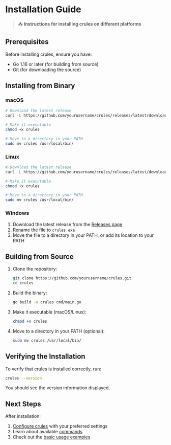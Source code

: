 # Installation Guide

> 📥 **Instructions for installing crules on different platforms**

## Prerequisites

Before installing crules, ensure you have:

- Go 1.16 or later (for building from source)
- Git (for downloading the source)

## Installing from Binary

### macOS

```bash
# Download the latest release
curl -L https://github.com/yourusername/crules/releases/latest/download/crules-darwin-amd64 -o crules

# Make it executable
chmod +x crules

# Move to a directory in your PATH
sudo mv crules /usr/local/bin/
```

### Linux

```bash
# Download the latest release
curl -L https://github.com/yourusername/crules/releases/latest/download/crules-linux-amd64 -o crules

# Make it executable
chmod +x crules

# Move to a directory in your PATH
sudo mv crules /usr/local/bin/
```

### Windows

1. Download the latest release from the [Releases page](https://github.com/yourusername/crules/releases)
2. Rename the file to `crules.exe`
3. Move the file to a directory in your PATH, or add its location to your PATH

## Building from Source

1. Clone the repository:
   ```bash
   git clone https://github.com/yourusername/crules.git
   cd crules
   ```

2. Build the binary:
   ```bash
   go build -o crules cmd/main.go
   ```

3. Make it executable (macOS/Linux):
   ```bash
   chmod +x crules
   ```

4. Move to a directory in your PATH (optional):
   ```bash
   sudo mv crules /usr/local/bin/
   ```

## Verifying the Installation

To verify that crules is installed correctly, run:

```bash
crules --version
```

You should see the version information displayed.

## Next Steps

After installation:

1. [Configure crules](configuration.md) with your preferred settings
2. Learn about available [commands](commands.md)
3. Check out the [basic usage examples](../examples/basic-usage.md)
